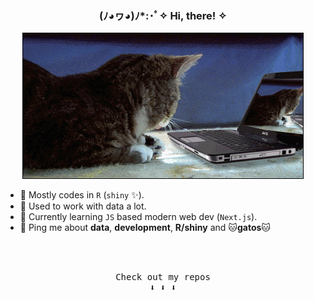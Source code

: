 <h3 align=center>(ﾉ◕ヮ◕)ﾉ*:･ﾟ✧ Hi, there! ✧</h3>

<p align="center">
  <img src="assets/ビックリさせんニャよ！_gifmagazine.gif">
</p>

- 🥸 Mostly codes in `R` (`shiny` ✨).
- 👻 Used to work with data a lot.
- 🌱 Currently learning `JS` based modern web dev (`Next.js`).
- 💬 Ping me about **data**, **development**, **R/shiny**  and 🐱**gatos**🐱

<br>
<br>
<p align="center"><samp>
    Check out my repos <br>
    ⬇️ ⬇️ ⬇️  
  </samp>
</p>

